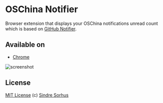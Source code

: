 # OSChina Notifier

Browser extension that displays your OSChina notifications unread count which is based on [GitHub Notifier](https://github.com/sindresorhus/GitHub-Notifier).


## Available on

- [Chrome](https://chrome.google.com/webstore/detail/oschina-notifier/okphpdhjakgckekfkhkjkkgddolnmfag)


![screenshot](https://raw.github.com/diseng/OSChina-Notifier/master/extension/screenshot-640x400.PNG)


## License

[MIT License](http://en.wikipedia.org/wiki/MIT_License)
(c) [Sindre Sorhus](http://sindresorhus.com)
